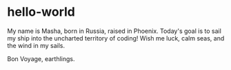 # hello-world

My name is Masha, born in Russia, raised in Phoenix. Today's goal is to sail my ship into the uncharted territory of coding!
Wish me luck, calm seas, and the wind in my sails.

Bon Voyage, earthlings.
